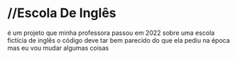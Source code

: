 # //Escola De Inglês
é um projeto que minha professora passou em 2022 sobre uma escola fictícia de inglês
o código deve tar bem parecido do que ela pediu na época mas eu vou mudar algumas coisas
